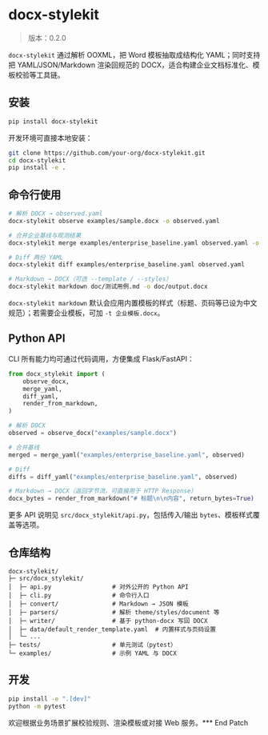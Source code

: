 # docx-stylekit

> 版本：0.2.0

`docx-stylekit` 通过解析 OOXML，把 Word 模板抽取成结构化 YAML；同时支持把 YAML/JSON/Markdown 渲染回规范的 DOCX，适合构建企业文档标准化、模板校验等工具链。

## 安装

```bash
pip install docx-stylekit
```

开发环境可直接本地安装：

```bash
git clone https://github.com/your-org/docx-stylekit.git
cd docx-stylekit
pip install -e .
```

## 命令行使用

```bash
# 解析 DOCX → observed.yaml
docx-stylekit observe examples/sample.docx -o observed.yaml

# 合并企业基线与观测结果
docx-stylekit merge examples/enterprise_baseline.yaml observed.yaml -o merged.yaml

# Diff 两份 YAML
docx-stylekit diff examples/enterprise_baseline.yaml observed.yaml

# Markdown → DOCX（可选 --template / --styles）
docx-stylekit markdown doc/测试用例.md -o doc/output.docx
```

`docx-stylekit markdown` 默认会应用内置模板的样式（标题、页码等已设为中文规范）；若需要企业模板，可加 `-t 企业模板.docx`。

## Python API

CLI 所有能力均可通过代码调用，方便集成 Flask/FastAPI：

```python
from docx_stylekit import (
    observe_docx,
    merge_yaml,
    diff_yaml,
    render_from_markdown,
)

# 解析 DOCX
observed = observe_docx("examples/sample.docx")

# 合并基线
merged = merge_yaml("examples/enterprise_baseline.yaml", observed)

# Diff
diffs = diff_yaml("examples/enterprise_baseline.yaml", observed)

# Markdown → DOCX（返回字节流，可直接用于 HTTP Response）
docx_bytes = render_from_markdown("# 标题\n\n内容", return_bytes=True)
```

更多 API 说明见 `src/docx_stylekit/api.py`，包括传入/输出 `bytes`、模板样式覆盖等选项。

## 仓库结构

```
docx-stylekit/
├─ src/docx_stylekit/
│  ├─ api.py                 # 对外公开的 Python API
│  ├─ cli.py                 # 命令行入口
│  ├─ convert/               # Markdown → JSON 模板
│  ├─ parsers/               # 解析 theme/styles/document 等
│  ├─ writer/                # 基于 python-docx 写回 DOCX
│  ├─ data/default_render_template.yaml  # 内置样式与页码设置
│  └─ ...
├─ tests/                    # 单元测试（pytest）
└─ examples/                 # 示例 YAML 与 DOCX
```

## 开发

```bash
pip install -e ".[dev]"
python -m pytest
```

欢迎根据业务场景扩展校验规则、渲染模板或对接 Web 服务。*** End Patch
